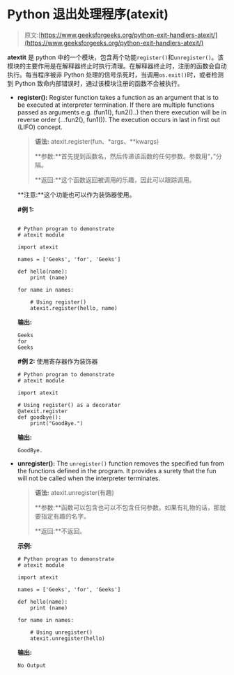 # Python 退出处理程序(atexit)

> 原文:[https://www.geeksforgeeks.org/python-exit-handlers-atexit/](https://www.geeksforgeeks.org/python-exit-handlers-atexit/)

**atextit** 是 python 中的一个模块，包含两个功能`register()`和`unregister()`。该模块的主要作用是在解释器终止时执行清理。在解释器终止时，注册的函数会自动执行。每当程序被非 Python 处理的信号杀死时，当调用`os.exit()`时，或者检测到 Python 致命内部错误时，通过该模块注册的函数不会被执行。

*   **register():** Register function takes a function as an argument that is to be executed at interpreter termination. If there are multiple functions passed as arguments e.g. (fun1(), fun2()..) then there execution will be in reverse order (…fun2(), fun1()). The execution occurs in last in first out (LIFO) concept.

    > **语法:** atexit.register(fun、*args、**kwargs)
    > 
    > **参数:**首先提到函数名，然后传递该函数的任何参数。参数用“，”分隔。
    > 
    > **返回:**这个函数返回被调用的乐趣，因此可以跟踪调用。

    **注意:**这个功能也可以作为装饰器使用。

    **#例 1:**

    ```

    # Python program to demonstrate
    # atexit module

    import atexit

    names = ['Geeks', 'for', 'Geeks']

    def hello(name):
        print (name)

    for name in names:

        # Using register()
        atexit.register(hello, name)
    ```

    **输出:**

    ```
    Geeks
    for
    Geeks

    ```

    **#例 2:** 使用寄存器作为装饰器

    ```
    # Python program to demonstrate
    # atexit module

    import atexit

    # Using register() as a decorator
    @atexit.register
    def goodbye():
        print("GoodBye.")
    ```

    **输出:**

    ```
    GoodBye.

    ```

*   **unregister():** The `unregister()` function removes the specified fun from the functions defined in the program. It provides a surety that the fun will not be called when the interpreter terminates.

    > **语法:** atexit.unregister(有趣)
    > 
    > **参数:**函数可以包含也可以不包含任何参数。如果有礼物的话，那就要指定有趣的名字。
    > 
    > **返回:**不返回。

    **示例:**

    ```
    # Python program to demonstrate
    # atexit module

    import atexit

    names = ['Geeks', 'for', 'Geeks']

    def hello(name):
        print (name)

    for name in names:

        # Using unregister() 
        atexit.unregister(hello) 
    ```

    **输出:**

    ```
    No Output

    ```